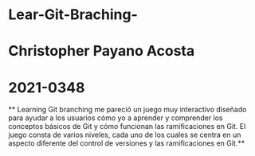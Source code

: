 # Lear-Git-Braching-

# Christopher Payano Acosta
# 2021-0348

** Learning Git branching me pareció un juego muy interactivo diseñado para ayudar a los usuarios cómo yo a aprender y comprender 
los conceptos básicos de Git y cómo funcionan las ramificaciones en Git. El juego consta de varios niveles, cada uno de los cuales se 
centra en un aspecto diferente del control de versiones y las ramificaciones en Git.**
